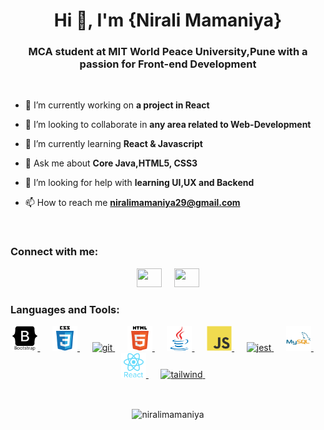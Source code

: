 <h1 align="center">Hi 👋, I'm {Nirali Mamaniya} </h1>
<h3 align="center">MCA student at MIT World Peace University,Pune with a passion for Front-end Development</h3>
<br>

- 🔭 I’m currently working on **a project in React**

- 👯 I’m looking to collaborate in **any area related to Web-Development**

- 🌱 I’m currently learning **React & Javascript**

- 💬 Ask me about **Core Java,HTML5, CSS3**

- 🤝 I’m looking for help with **learning UI,UX and Backend**

- 📫 How to reach me **niralimamaniya29@gmail.com**
<br>
<h3 align="left">Connect with me:</h3>
<p align="center">
    <a href="https://www.github.com/niralimamaniya" target="_blank"><img src="https://raw.githubusercontent.com/danielcranney/readme-generator/main/public/icons/socials/github.svg" width="40" height="30" /></a>&nbsp;&nbsp;&nbsp;&nbsp; 
    <a href="https://www.linkedin.com/in/nirali-mamaniya-aa5106234" target="_blank"><img src="https://raw.githubusercontent.com/danielcranney/readme-generator/main/public/icons/socials/linkedin.svg" width="40" height="30" /></a>
</p>

<h3 align="left">Languages and Tools:</h3>
<p align="center"> 
    <a href="https://getbootstrap.com" target="_blank" rel="noreferrer"> <img src="https://raw.githubusercontent.com/devicons/devicon/master/icons/bootstrap/bootstrap-plain-wordmark.svg" alt="bootstrap" width="40" height="40"/> </a> &nbsp;&nbsp;&nbsp;&nbsp; 
    <a href="https://www.w3schools.com/css/" target="_blank" rel="noreferrer"> <img src="https://raw.githubusercontent.com/devicons/devicon/master/icons/css3/css3-original-wordmark.svg" alt="css3" width="40" height="40"/> </a> &nbsp;&nbsp;&nbsp;&nbsp; 
    <a href="https://git-scm.com/" target="_blank" rel="noreferrer"> <img src="https://www.vectorlogo.zone/logos/git-scm/git-scm-icon.svg" alt="git" width="40" height="40"/> </a> &nbsp;&nbsp;&nbsp;&nbsp; 
    <a href="https://www.w3.org/html/" target="_blank" rel="noreferrer"> <img src="https://raw.githubusercontent.com/devicons/devicon/master/icons/html5/html5-original-wordmark.svg" alt="html5" width="40" height="40"/> </a> &nbsp;&nbsp;&nbsp;&nbsp; 
    <a href="https://www.java.com" target="_blank" rel="noreferrer"> <img src="https://raw.githubusercontent.com/devicons/devicon/master/icons/java/java-original.svg" alt="java" width="40" height="40"/> </a> &nbsp;&nbsp;&nbsp;&nbsp; 
    <a href="https://developer.mozilla.org/en-US/docs/Web/JavaScript" target="_blank" rel="noreferrer"> <img src="https://raw.githubusercontent.com/devicons/devicon/master/icons/javascript/javascript-original.svg" alt="javascript" width="40" height="40"/> </a> &nbsp;&nbsp;&nbsp;&nbsp; 
    <a href="https://jestjs.io" target="_blank" rel="noreferrer"> <img src="https://www.vectorlogo.zone/logos/jestjsio/jestjsio-icon.svg" alt="jest" width="40" height="40"/> </a>&nbsp;&nbsp;&nbsp;&nbsp; 
    <a href="https://www.mysql.com/" target="_blank" rel="noreferrer"> <img src="https://raw.githubusercontent.com/devicons/devicon/master/icons/mysql/mysql-original-wordmark.svg" alt="mysql" width="40" height="40"/> </a>&nbsp;&nbsp;&nbsp;&nbsp; 
    <a href="https://reactjs.org/" target="_blank" rel="noreferrer"> <img src="https://raw.githubusercontent.com/devicons/devicon/master/icons/react/react-original-wordmark.svg" alt="react" width="40" height="40"/> </a>&nbsp;&nbsp;&nbsp;&nbsp; 
    <a href="https://tailwindcss.com/" target="_blank" rel="noreferrer"> <img src="https://www.vectorlogo.zone/logos/tailwindcss/tailwindcss-icon.svg" alt="tailwind" width="40" height="40"/> </a>&nbsp;&nbsp;&nbsp;&nbsp; 
</p><br>

<p align="center">
    <img align="center" src="https://github-readme-stats.vercel.app/api/top-langs?username=niralimamaniya&show_icons=true&locale=en&layout=compact" alt="niralimamaniya" />
</p>

